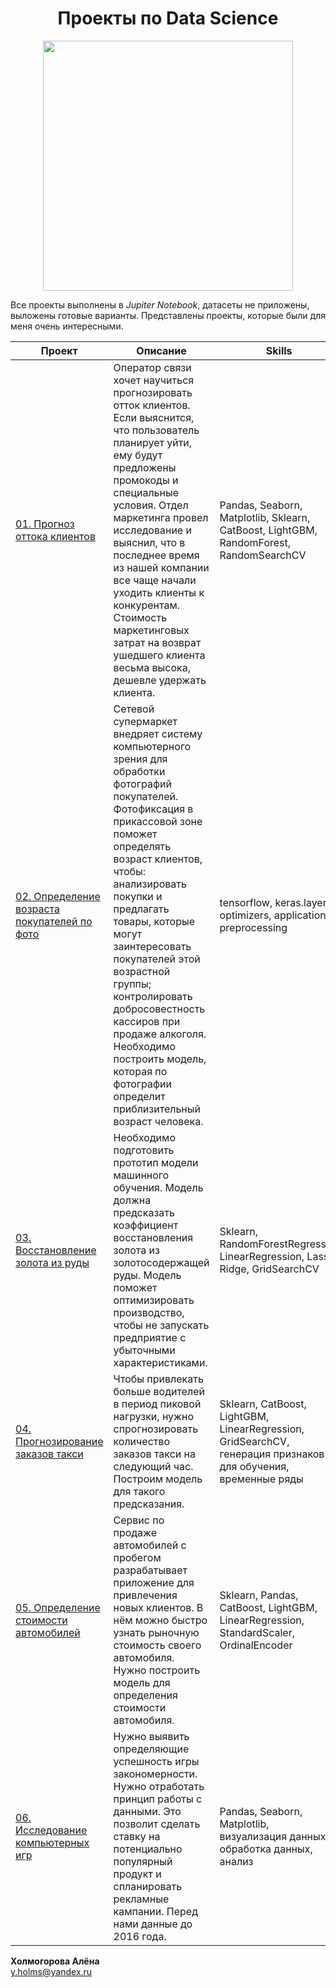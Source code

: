 <h1 align="center">Проекты по Data Science</h1>
<p align="center"><img src='https://media.discordapp.net/attachments/997261020609384458/1061901777278074890/kholmogorova_midjourney_intellect_c6e1bc6b-b500-42ec-a769-a9e5bf3fd94d.png?width=610&height=610' width="400" height="400"></p>

Все проекты выполнены в *Jupiter Notebook*, датасеты не приложены, выложены готовые варианты. 
Представлены проекты, которые были для меня очень интересными.

| **Проект** | **Описание** | **Skills** |
| -------------------- | --------------------- |---------------------------|
| [01. Прогноз оттока клиентов](https://github.com/Kholmogorovaaa/Yandex_Practicum_training_projects/blob/main/ML_Customer_churn/Выпускной%20проект.%20Прогнозирование%20оттока%20клиентов.ipynb) | Оператор связи хочет научиться прогнозировать отток клиентов. Если выяснится, что пользователь планирует уйти, ему будут предложены промокоды и специальные условия. Отдел маркетинга провел исследование и выяснил, что в последнее время из нашей компании все чаще начали уходить клиенты к конкурентам. Стоимость маркетинговых затрат на возврат ушедшего клиента весьма высока, дешевле удержать клиента. | Pandas, Seaborn, Matplotlib, Sklearn, CatBoost, LightGBM, RandomForest, RandomSearchCV |
| [02. Определение возраста покупателей по фото](https://github.com/Kholmogorovaaa/Yandex_Practicum_training_projects/blob/main/ML_computer-vision/Определение%20возраста%20покупателей.ipynb) | Сетевой супермаркет внедряет систему компьютерного зрения для обработки фотографий покупателей. Фотофиксация в прикассовой зоне поможет определять возраст клиентов, чтобы: анализировать покупки и предлагать товары, которые могут заинтересовать покупателей этой возрастной группы; контролировать добросовестность кассиров при продаже алкоголя. Необходимо построить модель, которая по фотографии определит приблизительный возраст человека. | tensorflow, keras.layers, optimizers, applications, preprocessing |
| [03. Восстановление золота из руды](https://github.com/Kholmogorovaaa/Yandex_Practicum_training_projects/blob/main/ML_Gold/Восстановление%20золота%20из%20руды.ipynb) | Необходимо подготовить прототип модели машинного обучения. Модель должна предсказать коэффициент восстановления золота из золотосодержащей руды. Модель поможет оптимизировать производство, чтобы не запускать предприятие с убыточными характеристиками. | Sklearn, RandomForestRegressor, LinearRegression, Lasso, Ridge, GridSearchCV |
| [04. Прогнозирование заказов такси](https://github.com/Kholmogorovaaa/Yandex_Practicum_training_projects/blob/main/ML_time_series/Прогнозирование%20заказов%20%20такси.ipynb) | Чтобы привлекать больше водителей в период пиковой нагрузки, нужно спрогнозировать количество заказов такси на следующий час. Построим модель для такого предсказания. | Sklearn, CatBoost, LightGBM, LinearRegression, GridSearchCV, генерация признаков для обучения, временные ряды |
| [05. Определение стоимости автомобилей](https://github.com/Kholmogorovaaa/Yandex_Practicum_training_projects/blob/main/ML_price_auto/Определение%20стоимости%20автомобилей.ipynb) | Сервис по продаже автомобилей с пробегом разрабатывает приложение для привлечения новых клиентов. В нём можно быстро узнать рыночную стоимость своего автомобиля. Нужно построить модель для определения стоимости автомобиля. |Sklearn, Pandas, CatBoost, LightGBM, LinearRegression, StandardScaler, OrdinalEncoder |
| [06. Исследование компьютерных игр](https://github.com/Kholmogorovaaa/Yandex_Practicum_training_projects/blob/main/EDA_computer_games/Исследование%2C%20определяющее%20закономерности%20успешности%20игр.ipynb) | Нужно выявить определяющие успешность игры закономерности. Нужно отработать принцип работы с данными. Это позволит сделать ставку на потенциально популярный продукт и спланировать рекламные кампании. Перед нами данные до 2016 года. | Pandas, Seaborn, Matplotlib, визуализация данных, обработка данных, анализ |


**Холмогорова Алёна**  
y.holms@yandex.ru
